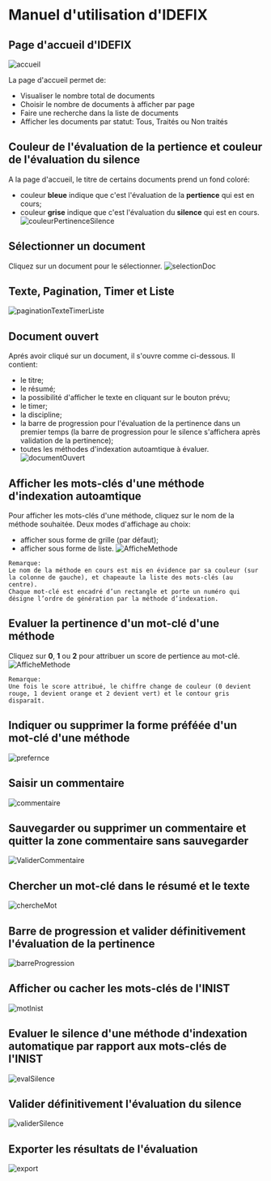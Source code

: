 Manuel d'utilisation d'IDEFIX
==============================

Page d'accueil d'IDEFIX
------------------------
![accueil](https://github.com/termith-anr/scripts-formats/blob/master/Screens/png/accueil.png)

La page d'accueil permet de:
* Visualiser le nombre total de documents
* Choisir le nombre de documents à afficher par page
* Faire une recherche dans la liste de documents   
* Afficher les documents par statut: Tous, Traités ou Non traités

Couleur de l'évaluation de la pertience et couleur de l'évaluation du silence
---------------------------------------
A la page d'accueil, le titre de certains documents prend un fond coloré:
* couleur **bleue** indique que c'est l'évaluation de la **pertience** qui est en cours;
* couleur **grise** indique que c'est l'évaluation du **silence** qui est en cours.
![couleurPertinenceSilence](https://github.com/termith-anr/scripts-formats/blob/master/Screens/png/couleurPertSilence.png)

Sélectionner un document
------------------------
Cliquez sur un document pour le sélectionner.
![selectionDoc](https://github.com/termith-anr/scripts-formats/blob/master/Screens/png/selectionDoc.png)

Texte, Pagination, Timer et Liste
--------
![paginationTexteTimerListe](https://github.com/termith-anr/scripts-formats/blob/master/Screens/png/pagination.png)

Document ouvert
----
Aprés avoir cliqué sur un document, il s'ouvre comme ci-dessous. Il contient:
* le titre;
* le résumé;
* la possibilité d'afficher le texte en cliquant sur le bouton prévu;
* le timer;
* la discipline;
* la barre de progression pour l'évaluation de la pertinence dans un premier temps (la barre de progression pour le silence s'affichera après validation de la pertinence);
* toutes les méthodes d'indexation autoamtique à évaluer.
![documentOuvert](https://github.com/termith-anr/scripts-formats/blob/master/Screens/png/ouvertureDoc.png)

Afficher les mots-clés d'une méthode d'indexation autoamtique
-----
Pour afficher les mots-clés d'une méthode, cliquez sur le nom de la méthode souhaitée.
Deux modes d'affichage au choix:
* afficher sous forme de grille (par défaut);
* afficher sous forme de liste.
![AfficheMethode](https://github.com/termith-anr/scripts-formats/blob/master/Screens/png/afficheMethode.png)
```
Remarque:
Le nom de la méthode en cours est mis en évidence par sa couleur (sur la colonne de gauche), et chapeaute la liste des mots-clés (au centre).
Chaque mot-clé est encadré d’un rectangle et porte un numéro qui désigne l’ordre de génération par la méthode d’indexation.
```
Evaluer la pertinence d'un mot-clé d'une méthode
-----
Cliquez sur **0**, **1** ou **2** pour attribuer un score de pertience au mot-clé.
![AfficheMethode](https://github.com/termith-anr/scripts-formats/blob/master/Screens/png/notePertinence.png)

```
Remarque:
Une fois le score attribué, le chiffre change de couleur (0 devient rouge, 1 devient orange et 2 devient vert) et le contour gris disparaît.
```
Indiquer ou supprimer la forme préféée d'un mot-clé d'une méthode
-----
![prefernce](https://github.com/termith-anr/scripts-formats/blob/master/Screens/png/preference.png)

Saisir un commentaire
-----
![commentaire](https://github.com/termith-anr/scripts-formats/blob/master/Screens/png/commentaire.png)

Sauvegarder ou supprimer un commentaire et quitter la zone commentaire sans sauvegarder
-----
![ValiderCommentaire](https://github.com/termith-anr/scripts-formats/blob/master/Screens/png/validerCommentaire.png)

Chercher un mot-clé dans le résumé et le texte
-----
![chercheMot](https://github.com/termith-anr/scripts-formats/blob/master/Screens/png/rechercheMot.png)

Barre de progression et valider définitivement l'évaluation de la pertinence
-----
![barreProgression](https://github.com/termith-anr/scripts-formats/blob/master/Screens/png/barreProgession.png)

Afficher ou cacher les mots-clés de l'INIST
-----
![motInist](https://github.com/termith-anr/scripts-formats/blob/master/Screens/png/afficheMotInist.png)

Evaluer le silence d'une méthode d'indexation automatique par rapport aux mots-clés de l'INIST
-----
![evalSilence](https://github.com/termith-anr/scripts-formats/blob/master/Screens/png/evalMotInist.png)

Valider définitivement l'évaluation du silence
----
![validerSilence](https://github.com/termith-anr/scripts-formats/blob/master/Screens/png/ValidationSilence.png)

Exporter les résultats de l'évaluation
-----
![export](https://github.com/termith-anr/scripts-formats/blob/master/Screens/png/export.png)
